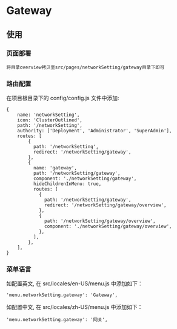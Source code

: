 # Gateway

## 使用

### 页面部署

```
将目录overview拷贝至src/pages/networkSetting/gateway目录下即可
```

### 路由配置

在项目根目录下的 config/config.js 文件中添加:

```
{
    name: 'networkSetting',
    icon: 'ClusterOutlined',
    path: '/networkSetting',
    authority: ['Deployment', 'Administrator', 'SuperAdmin'],
    routes: [
        {
          path: '/networkSetting',
          redirect: '/networkSetting/gateway',
        },
        {
          name: 'gateway',
          path: '/networkSetting/gateway',
          component: './networkSetting/gateway',
          hideChildrenInMenu: true,
          routes: [
            {
              path: '/networkSetting/gateway',
              redirect: '/networkSetting/gateway/overview',
            },
            {
              path: '/networkSetting/gateway/overview',
              component: './networkSetting/gateway/overview',
            },
          ],
        },
    ],
}
```

### 菜单语言

如配置英文, 在 src/locales/en-US/menu.js 中添加如下：

```
'menu.networkSetting.gateway': 'Gateway',
```

如配置中文, 在 src/locales/zh-US/menu.js 中添加如下：

```
'menu.networkSetting.gateway': '网关',
```
